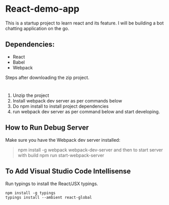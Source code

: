 # React-demo-app
This is a startup project to learn react and its feature. I will be building a bot chatting application on the go.
## Dependencies:
* React
* Babel
* Webpack

Steps after downloading the zip project.
#
1. Unzip the project
2. Install webpack dev server as per commands below
3. Do npm install to install project dependencies
4. run webpack dev server as per command below and start developing.
## How to Run Debug Server

Make sure you have the Webpack dev server installed: 

> npm install -g webpack webpack-dev-server
 and then to start server with build
 > npm run start-webpack-server
## To Add Visual Studio Code Intellisense

Run typings to install the React/JSX typings.

```
npm install -g typings
typings install --ambient react-global
```
